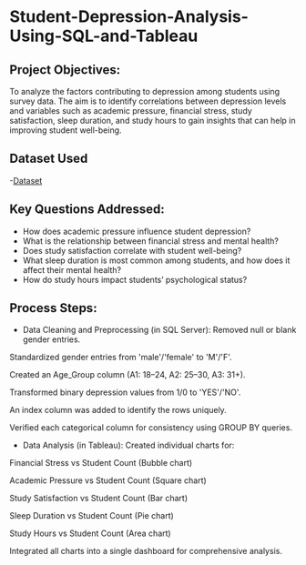 # Student-Depression-Analysis-Using-SQL-and-Tableau

## Project Objectives:
To analyze the factors contributing to depression among students using survey data. The aim is to identify correlations between depression levels and variables such as academic pressure, financial stress, study satisfaction, sleep duration, and study hours to gain insights that can help in improving student well-being.

## Dataset Used
-<a href="https://github.com/KirankumarB17/Student-Depression-Analysis-Using-SQL-and-Tableau/blob/main/Depression%20Student%20Dataset.csv">Dataset</a>

## Key Questions Addressed:
- How does academic pressure influence student depression?
- What is the relationship between financial stress and mental health?
- Does study satisfaction correlate with student well-being?
- What sleep duration is most common among students, and how does it affect their mental health?
- How do study hours impact students’ psychological status?

## Process Steps:
- Data Cleaning and Preprocessing (in SQL Server):
Removed null or blank gender entries.

Standardized gender entries from 'male'/'female' to 'M'/'F'.

Created an Age_Group column (A1: 18–24, A2: 25–30, A3: 31+).

Transformed binary depression values from 1/0 to 'YES'/'NO'.

An index column was added to identify the rows uniquely.

Verified each categorical column for consistency using GROUP BY queries.

- Data Analysis (in Tableau):
Created individual charts for:

Financial Stress vs Student Count (Bubble chart)

Academic Pressure vs Student Count (Square chart)

Study Satisfaction vs Student Count (Bar chart)

Sleep Duration vs Student Count (Pie chart)

Study Hours vs Student Count (Area chart)

Integrated all charts into a single dashboard for comprehensive analysis.
